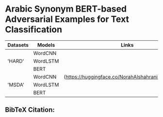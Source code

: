 # Arabic Synonym BERT-based Adversarial Examples for Text Classification






|    Datasets     |     Models    |      Links     |
|---------------- | ------------- | -------------- |
|                 |    WordCNN    |                |
|     'HARD'      |   WordLSTM    |                |
|                 |     BERT      |                |
|                 |   WordCNN     | (https://huggingface.co/NorahAlshahrani/2dCNNmsda) |               |
|     'MSDA'      |   WordLSTM    |                |
|                 |     BERT      |                |




## BibTeX Citation:
